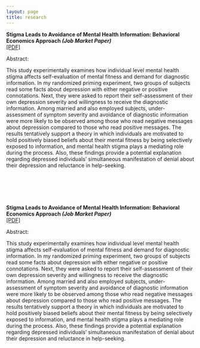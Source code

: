 ```yaml
---
layout: page
title: research
---
```


<div class="media">
    <div class="media-body">
       <p class="media-heading">
          <strong>Stigma Leads to Avoidance of Mental Health Information: Behavioral Economics Approach <em>(Job Market Paper)</em>
</strong><br />
          <a href="https://arxiv.org/pdf/1904.00979.pdf">[PDF]</a><br />
       </p>
Abstract:</p> This study experimentally examines how individual level mental health stigma affects self-evaluation of mental fitness and demand for diagnostic information. In my randomized priming experiment, two groups of subjects read some facts about depression with either negative or positive connotations. Next, they were asked to report their self-assessment of their own depression severity and willingness to receive the diagnostic information. Among married and also employed subjects, under-assessment of symptom severity and avoidance of diagnostic information were more likely to be observed among those who read negative messages about depression compared to those who read positive messages. The results tentatively support a theory in which individuals are motivated to hold positively biased beliefs about their mental fitness by being selectively exposed to information, and mental health stigma plays a mediating role during the process. Also, these findings provide a potential explanation regarding depressed individuals’ simultaneous manifestation of denial about their depression and reluctance in help-seeking.</p></div>
    
</div>
<br/><br/><br/><br/>

<div class="media">
    <div class="media-body">
       <p class="media-heading">
          <strong>Stigma Leads to Avoidance of Mental Health Information: Behavioral Economics Approach <em>(Job Market Paper)</em>
</strong><br />
          <a href="https://arxiv.org/pdf/1904.00979.pdf">[PDF]</a><br />
       </p>
Abstract:</p> This study experimentally examines how individual level mental health stigma affects self-evaluation of mental fitness and demand for diagnostic information. In my randomized priming experiment, two groups of subjects read some facts about depression with either negative or positive connotations. Next, they were asked to report their self-assessment of their own depression severity and willingness to receive the diagnostic information. Among married and also employed subjects, under-assessment of symptom severity and avoidance of diagnostic information were more likely to be observed among those who read negative messages about depression compared to those who read positive messages. The results tentatively support a theory in which individuals are motivated to hold positively biased beliefs about their mental fitness by being selectively exposed to information, and mental health stigma plays a mediating role during the process. Also, these findings provide a potential explanation regarding depressed individuals’ simultaneous manifestation of denial about their depression and reluctance in help-seeking.</p></div>
    
</div>
